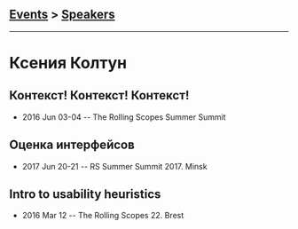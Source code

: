 ## [Events](../README.md) > [Speakers](../speakers.md)
---

# Ксения Колтун

## Контекст! Контекст! Контекст!
- 2016 Jun 03-04 -- The Rolling Scopes Summer Summit    
## Оценка интерфейсов
- 2017 Jun 20-21 -- RS Summer Summit 2017. Minsk    
## Intro to usability heuristics
- 2016 Mar 12 -- The Rolling Scopes 22. Brest    
